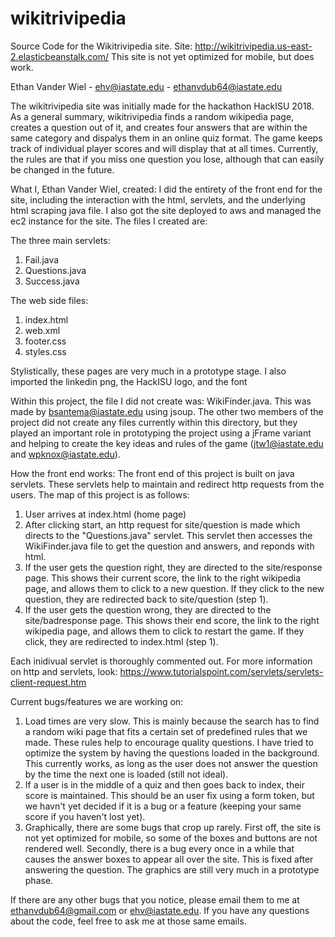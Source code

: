 # wikitrivipedia
Source Code for the Wikitrivipedia site.
Site: http://wikitrivipedia.us-east-2.elasticbeanstalk.com/ 
This site is not yet optimized for mobile, but does work.

Ethan Vander Wiel - ehv@iastate.edu - ethanvdub64@iastate.edu

The wikitrivipedia site was initially made for the hackathon HackISU 2018.
As a general summary, wikitrivipedia finds a random wikipedia page, creates a question out of it, and creates four answers
that are within the same category and dispalys them in an online quiz format. The game keeps track of individual player scores
and will display that at all times. Currently, the rules are that if you miss one question you lose, although that can easily
be changed in the future.

What I, Ethan Vander Wiel, created:
I did the entirety of the front end for the site, including the interaction with the html, servlets,
and the underlying html scraping java file. 
I also got the site deployed to aws and managed the ec2 instance for the site.
The files I created are:

The three main servlets:
  1. Fail.java
  2. Questions.java
  3. Success.java

The web side files:
  1. index.html
  2. web.xml
  3. footer.css
  4. styles.css

Stylistically, these pages are very much in a prototype stage.
I also imported the linkedin png, the HackISU logo, and the font

Within this project, the file I did not create was: WikiFinder.java. This was made by bsantema@iastate.edu using jsoup. 
The other two members of the project did not create any files currently within this directory, but they played an important role in
prototyping the project using a jFrame variant and helping to create the key ideas and rules of the game (jtw1@iastate.edu and wpknox@iastate.edu).



How the front end works:
The front end of this project is built on java servlets. These servlets help to maintain and redirect http requests from the users.
The map of this project is as follows: 
1. User arrives at index.html (home page)
2. After clicking start, an http request for site/question is made which directs to the "Questions.java" servlet. 
  This servlet then accesses the WikiFinder.java file to get the question and answers, and reponds with html. 
3. If the user gets the question right, they are directed to the site/response page. This shows their current score, the 
link to the right wikipedia page, and allows them to click to a new question. If they click to the new question, they are redirected
back to site/question (step 1).
4. If the user gets the question wrong, they are directed to the site/badresponse page. This shows their end score, the link to
the right wikipedia page, and allows them to click to restart the game. If they click, they are redirected to index.html (step 1).

Each inidivual servlet is thoroughly commented out. For more information on http and servlets, look:
https://www.tutorialspoint.com/servlets/servlets-client-request.htm

Current bugs/features we are working on:
1. Load times are very slow. This is mainly because the search has to find a random wiki page that fits a certain set of predefined
rules that we made. These rules help to encourage quality questions. I have tried to optimize the system by 
having the questions loaded in the background. This currently works, as long as the user does not answer the question by the time
the next one is loaded (still not ideal).
2. If a user is in the middle of a quiz and then goes back to index, their score is maintained. This should be an user fix using
a form token, but we havn't yet decided if it is a bug or a feature (keeping your same score if you haven't lost yet).
3. Graphically, there are some bugs that crop up rarely. First off, the site is not yet optimized for mobile, so some of the 
boxes and buttons are not rendered well. Secondly, there is a bug every once in a while that causes the answer boxes to appear
all over the site. This is fixed after answering the question. The graphics are still very much in a prototype phase.

If there are any other bugs that you notice, please email them to me at ethanvdub64@gmail.com or ehv@iastate.edu.
If you have any questions about the code, feel free to ask me at those same emails.

  
